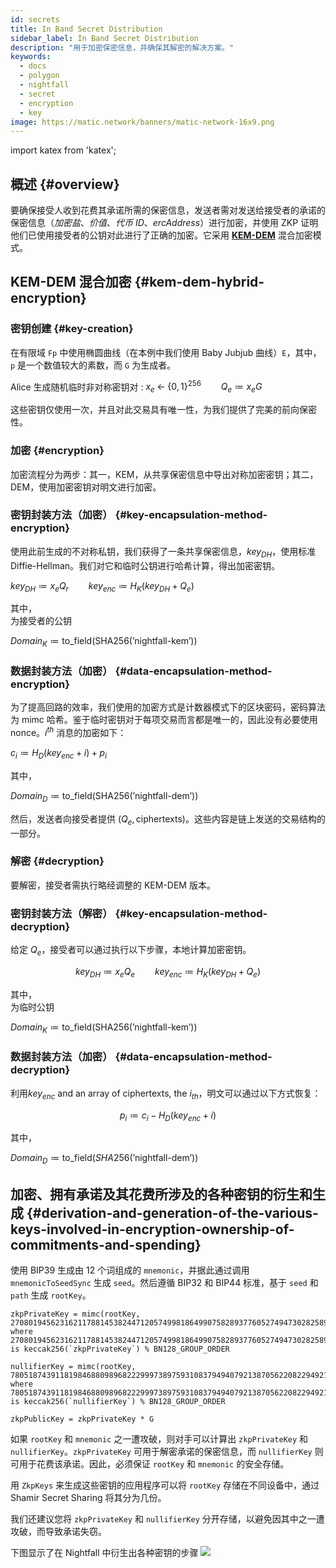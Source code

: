 ```yaml
---
id: secrets
title: In Band Secret Distribution
sidebar_label: In Band Secret Distribution
description: "用于加密保密信息，并确保其解密的解决方案。"
keywords:
  - docs
  - polygon
  - nightfall
  - secret
  - encryption
  - key
image: https://matic.network/banners/matic-network-16x9.png
---
```

import katex from 'katex';

## 概述 {#overview}

要确保接受人收到花费其承诺所需的保密信息，发送者需对发送给接受者的承诺的保密信息（*加密盐*、*价值*、*代币 ID*、*ercAddress*）进行加密，并使用 ZKP 证明他们已使用接受者的公钥对此进行了正确的加密。它采用 [**KEM-DEM**](https://eprint.iacr.org/2006/265.pdf) 混合加密模式。

## KEM-DEM 混合加密 {#kem-dem-hybrid-encryption}


### 密钥创建 {#key-creation}

在有限域 `Fp` 中使用椭圆曲线（在本例中我们使用 Baby Jubjub 曲线）`E`，其中，`p` 是一个数值较大的素数，而 `G` 为生成者。

Alice 生成随机临时非对称密钥对   :
$x_e \; \leftarrow\; \{0, 1\}^{256} \qquad Q_e \coloneqq x_eG$

这些密钥仅使用一次，并且对此交易具有唯一性，为我们提供了完美的前向保密性。

### 加密 {#encryption}

加密流程分为两步：其一，KEM，从共享保密信息中导出对称加密密钥；其二，DEM，使用加密密钥对明文进行加密。

### 密钥封装方法（加密） {#key-encapsulation-method-encryption}
使用此前生成的不对称私钥，我们获得了一条共享保密信息，$key_{DH}$，使用标准 Diffie-Hellman。我们对它和临时公钥进行哈希计算，得出加密密钥。

$key_{DH} \coloneqq x_eQ_r \qquad key_{enc} \coloneqq H_{K}(key_{DH} \; + \;Q_e)$


其中，  
  为接受者的公钥  

$Domain_{K} \coloneqq \text{to\_field}(\text{SHA256}(\text{'nightfall-kem'}))$


### 数据封装方法（加密） {#data-encapsulation-method-encryption}
为了提高回路的效率，我们使用的加密方式是计数器模式下的区块密码，密码算法为 mimc 哈希。鉴于临时密钥对于每项交易而言都是唯一的，因此没有必要使用 nonce。$i^{th}$ 消息的加密如下：

$c_i \coloneqq H_{D}(key_{enc} + i) + p_i$

其中，  

$Domain_{D} \coloneqq \text{to\_field}(\text{SHA256}(\text{'nightfall-dem'}))$

然后，发送者向接受者提供 $(Q_e, \text{ciphertexts})$。这些内容是链上发送的交易结构的一部分。

### 解密 {#decryption}
要解密，接受者需执行略经调整的 KEM-DEM 版本。

### 密钥封装方法（解密） {#key-encapsulation-method-decryption}
给定 $Q_e$，接受者可以通过执行以下步骤，本地计算加密密钥。

$$key_{DH} \coloneqq x_eQ_e \qquad key_{enc} \coloneqq H_{K}(key_{DH} \; + \;Q_e)$$

其中，  
  为临时公钥  

$Domain_{K} \coloneqq \text{to\_field}(\text{SHA256}(\text{'nightfall-kem'}))$

### 数据封装方法（加密） {#data-encapsulation-method-decryption}
利用$key_{enc}$ and an array of ciphertexts, the $i_{th}$，明文可以通过以下方式恢复：

$$p_i \coloneqq c_i - H_{D}(key_{enc} + i)$$

其中，  

$Domain_{D} \coloneqq \text{to\_field}(SHA256(\text{'nightfall-dem'}))$


## 加密、拥有承诺及其花费所涉及的各种密钥的衍生和生成 {#derivation-and-generation-of-the-various-keys-involved-in-encryption-ownership-of-commitments-and-spending}

使用 BIP39 生成由 12 个词组成的 `mnemonic`，并据此通过调用 `mnemonicToSeedSync` 生成 `seed`。然后遵循 BIP32 和 BIP44 标准，基于 `seed` 和 `path` 生成 `rootKey`。

```
zkpPrivateKey = mimc(rootKey, 2708019456231621178814538244712057499818649907582893776052749473028258908910)
where 2708019456231621178814538244712057499818649907582893776052749473028258908910 is keccak256(`zkpPrivateKey`) % BN128_GROUP_ORDER

nullifierKey = mimc(rootKey, 7805187439118198468809896822299973897593108379494079213870562208229492109015n)
where 7805187439118198468809896822299973897593108379494079213870562208229492109015n is keccak256(`nullifierKey`) % BN128_GROUP_ORDER

zkpPublicKey = zkpPrivateKey * G
```

如果 `rootKey` 和 `mnemonic` 之一遭攻破，则对手可以计算出 `zkpPrivateKey` 和 `nullifierKey`。`zkpPrivateKey` 可用于解密承诺的保密信息，而 `nullifierKey` 则可用于花费该承诺。因此，必须保证 `rootKey` 和 `mnemonic` 的安全存储。

用 `ZkpKeys` 来生成这些密钥的应用程序可以将 `rootKey` 存储在不同设备中，通过 Shamir Secret Sharing 将其分为几份。

我们还建议您将 `zkpPrivateKey` 和 `nullifierKey` 分开存储，以避免因其中之一遭攻破，而导致承诺失窃。

下图显示了在 Nightfall 中衍生出各种密钥的步骤
![](../imgs/key-derivation.png)
